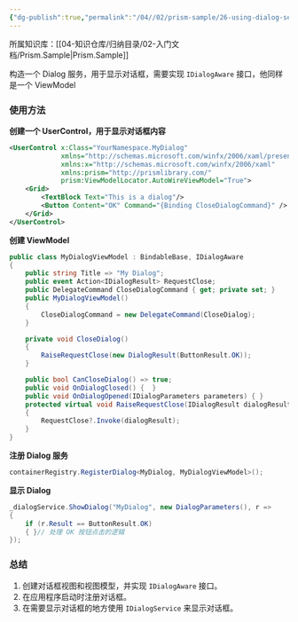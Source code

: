 ```yaml
---
{"dg-publish":true,"permalink":"/04//02/prism-sample/26-using-dialog-service/","title":"26-UsingDialogService","tags":["样例代码","Prism","WPF"]}
---
```



所属知识库：[[04-知识仓库/归纳目录/02-入门文档/Prism.Sample\|Prism.Sample]]

构造一个 Dialog 服务，用于显示对话框，需要实现 `IDialogAware` 接口，他同样是一个 ViewModel

### 使用方法

**创建一个 UserControl，用于显示对话框内容**

```xml
<UserControl x:Class="YourNamespace.MyDialog"
             xmlns="http://schemas.microsoft.com/winfx/2006/xaml/presentation"
             xmlns:x="http://schemas.microsoft.com/winfx/2006/xaml"
             xmlns:prism="http://prismlibrary.com/"
             prism:ViewModelLocator.AutoWireViewModel="True">
    <Grid>
        <TextBlock Text="This is a dialog"/>
        <Button Content="OK" Command="{Binding CloseDialogCommand}" />
    </Grid>
</UserControl>
```

**创建 ViewModel**

```csharp
public class MyDialogViewModel : BindableBase, IDialogAware
{
    public string Title => "My Dialog";
	public event Action<IDialogResult> RequestClose;
    public DelegateCommand CloseDialogCommand { get; private set; }
    public MyDialogViewModel()
    {
        CloseDialogCommand = new DelegateCommand(CloseDialog);
    }

    private void CloseDialog()
    {
        RaiseRequestClose(new DialogResult(ButtonResult.OK));
    }

    public bool CanCloseDialog() => true;
    public void OnDialogClosed() {  }
	public void OnDialogOpened(IDialogParameters parameters) { }
    protected virtual void RaiseRequestClose(IDialogResult dialogResult)
    {
        RequestClose?.Invoke(dialogResult);
    }
}
```

**注册 Dialog 服务**

```csharp
containerRegistry.RegisterDialog<MyDialog, MyDialogViewModel>();
```

**显示 Dialog**

```csharp
_dialogService.ShowDialog("MyDialog", new DialogParameters(), r =>
{
	if (r.Result == ButtonResult.OK)
	{ }// 处理 OK 按钮点击的逻辑
});
```

### 总结

1. 创建对话框视图和视图模型，并实现 `IDialogAware` 接口。
2. 在应用程序启动时注册对话框。
3. 在需要显示对话框的地方使用 `IDialogService` 来显示对话框。
